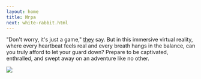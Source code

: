 ```yaml
---
layout: home
title: Игра
next: white-rabbit.html
---
```


"Don't worry, it's just a game," <a href="https://telegra.ph/Mushroom-boy-10-21?debug=🇵🇸" class="nomagic">they</a> say.
But in this immersive virtual reality, where every heartbeat feels real and every breath hangs in the balance, can you truly afford to let your guard down?
Prepare to be captivated, enthralled, and swept away on an adventure like no other.

[![](https://thepiratecircus.com/Inquisition/indulgentia/oobo17.jpg)](https://perestroika-2.com/images/mahmoud.jpg)
